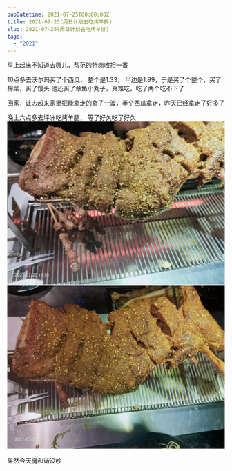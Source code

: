 ```yaml
---
pubDatetime: 2021-07-25T00:00:00Z
title: 2021-07-25(周日计划去吃烤羊排)
slug: 2021-07-25(周日计划去吃烤羊排)
tags:
  - "2021"
---
```


早上起床不知道去哪儿，帮范的特岗收拾一番

10点多去沃尔玛买了个西瓜， 整个是1.33， 半边是1.99，于是买了个整个，买了榨菜，买了馒头
他还买了章鱼小丸子，真难吃，吃了两个吃不下了

回家，让志超来家里把能拿走的拿了一波，半个西瓜拿走，昨天已经拿走了好多了

晚上六点多去坪洲吃烤羊腿， 等了好久吃了好久
![](../../img/6904315-bcc14fb8805497cb.jpg)
![](../../img/6904315-b303276da7344e7d.jpg)

果然今天挺和谐没吵
